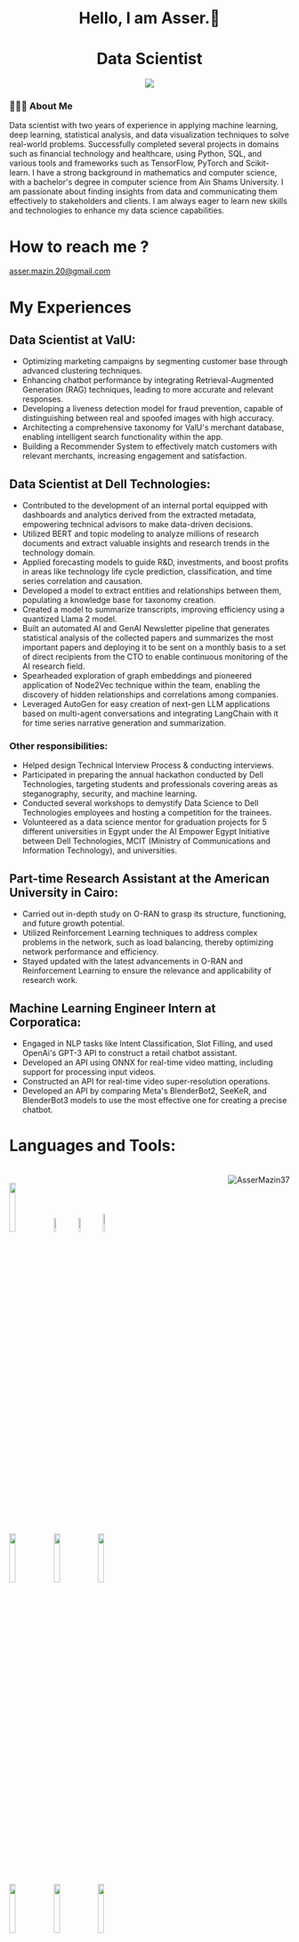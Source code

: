 
<h1 align = center > Hello, I am Asser.👋 </h1>
<h1 align = center > Data Scientist </h1>

  <p align="center">
    <a href="https://www.linkedin.com/in/asser-mazin/"><img src="https://img.shields.io/badge/linkedin-%230177B5?style=flat&logo=linkedin&logoColor=white"/></a>
  <p/>
  

<p>
  <h3> 👨🏻‍💻 About Me </h3>
  Data scientist with two years of experience in applying machine learning, deep learning, statistical analysis, and data visualization techniques to solve real-world problems. Successfully completed several projects in domains such as financial technology and healthcare, using Python, SQL, and various tools and frameworks such as TensorFlow, PyTorch and Scikit-learn. I have a strong background in mathematics and computer science, with a bachelor's degree in computer science from Ain Shams University. I am passionate about finding insights from data and communicating them effectively to stakeholders and clients. I am always eager to learn new skills and technologies to enhance my data science capabilities.</br>

# How to reach me ?</br>
<p><a href="mailto:asser.mazin.20@gmail.com">asser.mazin.20@gmail.com</a></p>
</p>

# My Experiences
## Data Scientist at ValU:
* Optimizing marketing campaigns by segmenting customer base through advanced clustering techniques.
* Enhancing chatbot performance by integrating Retrieval-Augmented Generation (RAG) techniques, leading to more accurate and relevant responses.
* Developing a liveness detection model for fraud prevention, capable of distinguishing between real and spoofed images with high accuracy.
* Architecting a comprehensive taxonomy for ValU's merchant database, enabling intelligent search functionality within the app.
* Building a Recommender System to effectively match customers with relevant merchants, increasing engagement and satisfaction.

## Data Scientist at Dell Technologies:
* Contributed to the development of an internal portal equipped with
dashboards and analytics derived from the extracted metadata,
empowering technical advisors to make data-driven decisions.
* Utilized BERT and topic modeling to analyze millions of research
documents and extract valuable insights and research trends in the
technology domain.
* Applied forecasting models to guide R&D, investments, and boost profits
in areas like technology life cycle prediction, classification, and time series
correlation and causation.
* Developed a model to extract entities and relationships between them,
populating a knowledge base for taxonomy creation.
* Created a model to summarize transcripts, improving efficiency using a
quantized Llama 2 model.
* Built an automated AI and GenAI Newsletter pipeline that generates
statistical analysis of the collected papers and summarizes the most
important papers and deploying it to be sent on a monthly basis to a set of
direct recipients from the CTO to enable continuous monitoring of the AI
research field.
* Spearheaded exploration of graph embeddings and pioneered application
of Node2Vec technique within the team, enabling the discovery of hidden
relationships and correlations among companies.
* Leveraged AutoGen for easy creation of next-gen LLM applications based
on multi-agent conversations and integrating LangChain with it for time
series narrative generation and summarization.
### Other responsibilities:
* Helped design Technical Interview Process & conducting interviews.
* Participated in preparing the annual hackathon conducted by Dell
Technologies, targeting students and professionals covering areas as
steganography, security, and machine learning.
* Conducted several workshops to demystify Data Science to Dell
Technologies employees and hosting a competition for the trainees.
* Volunteered as a data science mentor for graduation projects for 5
different universities in Egypt under the AI Empower Egypt Initiative
between Dell Technologies, MCIT (Ministry of Communications and
Information Technology), and universities.

## Part-time Research Assistant at the American University in Cairo:
* Carried out in-depth study on O-RAN to grasp its structure, functioning,
and future growth potential.
* Utilized Reinforcement Learning techniques to address complex problems
in the network, such as load balancing, thereby optimizing network
performance and efficiency.
* Stayed updated with the latest advancements in O-RAN and
Reinforcement Learning to ensure the relevance and applicability of
research work.

## Machine Learning Engineer Intern at Corporatica:
* Engaged in NLP tasks like Intent Classification, Slot Filling, and used
OpenAi's GPT-3 API to construct a retail chatbot assistant.
* Developed an API using ONNX for real-time video matting, including
support for processing input videos.
* Constructed an API for real-time video super-resolution operations.
* Developed an API by comparing Meta's BlenderBot2, SeeKeR, and
BlenderBot3 models to use the most effective one for creating a precise
chatbot.


# Languages and Tools:
<br/>
  <div align="right"><img align="right" src="https://github-readme-stats.vercel.app/api/top-langs?username=AsserMazin37&show_icons=true&locale=en&layout=compact&theme=algolia" alt="AsserMazin37" /></div>
  
 <code><img width="15%" src="https://www.vectorlogo.zone/logos/python/python-ar21.svg"></code>
 <code><img width="8%"  src="https://cdn.worldvectorlogo.com/logos/c.svg"></code>
 <code><img width="8%"  src="https://cdn.svgporn.com/logos/c.svg"></code>
 <code><img width="9%"  src="https://cdn.svgporn.com/logos/c-sharp.svg"></code>
 
 <br/>

 <code><img width="15%" src="https://upload.wikimedia.org/wikipedia/commons/thumb/a/ab/TensorFlow_logo.svg/1024px-TensorFlow_logo.svg.png"></code>
 <code><img width="15%" src="https://upload.wikimedia.org/wikipedia/commons/thumb/c/c6/PyTorch_logo_black.svg/1920px-PyTorch_logo_black.svg.png"></code>
 <code><img width="15%" src="https://upload.wikimedia.org/wikipedia/en/thumb/4/45/Hugging_Face_logo.svg/1920px-Hugging_Face_logo.svg.png"></code>

 <br/>
 
 <code><img width="15%" src="https://upload.wikimedia.org/wikipedia/commons/thumb/8/88/SpaCy_logo.svg/1920px-SpaCy_logo.svg.png"></code>
 <code><img width="15%" src="https://th.bing.com/th/id/OIP.z6PY2l1_UdM8dQTIa_EZtAHaB0?rs=1&pid=ImgDetMain"></code>
 <code><img width="15%" src="https://upload.wikimedia.org/wikipedia/commons/thumb/e/ed/Pandas_logo.svg/300px-Pandas_logo.svg.png"></code>
 
 <br/>

 <code><img width="10%" src="https://upload.wikimedia.org/wikipedia/commons/thumb/3/32/OpenCV_Logo_with_text_svg_version.svg/800px-OpenCV_Logo_with_text_svg_version.svg.png"></code>
 <code><img width="15%" src="https://www.vectorlogo.zone/logos/oracle/oracle-ar21.svg"></code>
 <code><img width="15%" src="https://www.vectorlogo.zone/logos/git-scm/git-scm-ar21.svg"></code>
 
 <br/>
 
 <code><img width="15%" src="https://upload.wikimedia.org/wikipedia/commons/thumb/3/3c/Flask_logo.svg/1920px-Flask_logo.svg.png"></code>
 <code><img width="15%" src="https://th.bing.com/th/id/R.a6b93aa802884a2d4369d49a2a029997?rik=a7G3CAXjwItmJA&pid=ImgRaw&r=0"></code>
 <code><img width="15%" src="https://upload.wikimedia.org/wikipedia/en/thumb/f/f4/Docker_logo.svg/1920px-Docker_logo.svg.png"></code>
 
 <br/>
